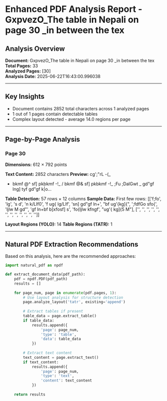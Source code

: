 # Enhanced PDF Analysis Report - GxpvezO_The table in Nepali on page 30 _in between the tex

## Analysis Overview

**Document:** GxpvezO_The table in Nepali on page 30 _in between the tex  
**Total Pages:** 33  
**Analyzed Pages:** [30]  
**Analysis Date:** 2025-06-22T16:43:00.996038

---

## Key Insights

- Document contains 2852 total characters across 1 analyzed pages
- 1 out of 1 pages contain detectable tables
- Complex layout detected - average 14.0 regions per page

---

## Page-by-Page Analysis

### Page 30

**Dimensions:** 612 × 792 points

**Text Content:** 2852 characters
**Preview:** cg';"rL -(_
- bkmf @^ sf] pkbkmf -!_ / bkmf @& sf] pkbkmf -!_ ;Fu ;DalGwt _
gd"gf lng] tyf gd"gf k|o...

**Table Detection:** 57 rows × 12 columns
**Sample Data:** First few rows: [['f;fo', 'lg', 's d', 'n k/LIf0', 'f ug{ lg/LIf', 'sn] gd"gf ln+', "bf ug'{kg]{", ';fdfGo sfo{', 'ljlw M gd"', 'gf ln+bf b]xfosf] s', 'fo{ljlw kfngf', "ug'{ kg]{5 M"], ['', '', '', '', '', '', '', '', '', '', '', '']]

**Layout Regions (YOLO):** 14
**Table Regions (TATR):** 1


---

## Natural PDF Extraction Recommendations

Based on this analysis, here are the recommended approaches:

```python
import natural_pdf as npdf

def extract_document_data(pdf_path):
    pdf = npdf.PDF(pdf_path)
    results = []
    
    for page_num, page in enumerate(pdf.pages, 1):
        # Use layout analysis for structure detection
        page.analyze_layout('tatr', existing='append')
        
        # Extract tables if present
        table_data = page.extract_table()
        if table_data:
            results.append({
                'page': page_num,
                'type': 'table',
                'data': table_data
            })
        
        # Extract text content
        text_content = page.extract_text()
        if text_content:
            results.append({
                'page': page_num,
                'type': 'text',
                'content': text_content
            })
    
    return results
```

